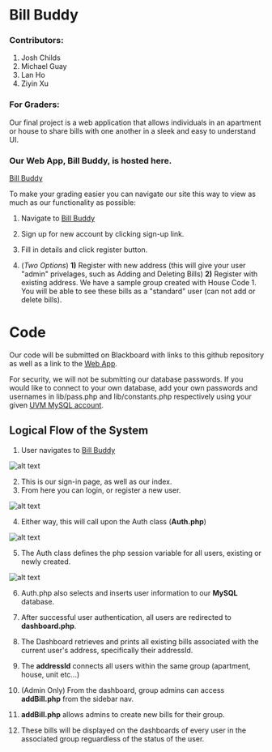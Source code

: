 # Bill Buddy
### Contributors: 
1. Josh Childs 
2. Michael Guay
3. Lan Ho
4. Ziyin Xu


### For Graders:

Our final project is a web application that allows individuals in an apartment or house to share bills with one another in a sleek and easy to understand UI. 

### Our Web App, Bill Buddy, is hosted here. 

[Bill Buddy](https://jhchilds.w3.uvm.edu/final_proj/ "Login")

To make your grading easier you can navigate our site this way to view as much as our functionality as possible:

1. Navigate to [Bill Buddy](https://jhchilds.w3.uvm.edu/final_proj/ "Login")
2. Sign up for new account by clicking sign-up link.
3. Fill in details and click register button.

4.  (*Two Options*) **1)** Register with new address (this will give your user "admin" privelages, such as Adding and Deleting Bills) 
 **2)** Register with existing address. We have a sample group created with House Code 1. You will be able to see these bills as a "standard" user (can not add or delete bills). 


# Code
Our code will be submitted on Blackboard with links to this github repository as well as a link to the [Web App](https://jhchilds.w3.uvm.edu/final_proj/ "Login").

For security, we will not be submitting our database passwords. If you would like to connect to your own database, add your own passwords and usernames in lib/pass.php and lib/constants.php respectively using your given [UVM MySQL account](https://webdb.uvm.edu/account/ "WebDB UVM").

## Logical Flow of the System

1. User navigates to [Bill Buddy](https://jhchilds.w3.uvm.edu/final_proj/ "Login")

![alt text][index]

[index]: http://jhchilds.w3.uvm.edu/final-screenshots/index1.png "Bill Buddy Index"

2. This is our sign-in page, as well as our index.
3. From here you can login, or register a new user. 

![alt text][register]

[register]: http://jhchilds.w3.uvm.edu/final-screenshots/register2.png "Bill Buddy Registration"

4. Either way, this will call upon the Auth class (**Auth.php**)

![alt text][new]

[new]: http://jhchilds.w3.uvm.edu/final-screenshots/address3.png "Bill Buddy Registration"

5. The Auth class defines the php session variable for all users, existing or newly created.

![alt text][existing]

[existing]: http://jhchilds.w3.uvm.edu/final-screenshots/address3new.png "Bill Buddy Registration"

6. Auth.php also selects and inserts user information to our **MySQL** database.







7. After successful user authentication, all users are redirected to **dashboard.php**.
8. The Dashboard retrieves and prints all existing bills associated with the current user's address, specifically their addressId.
9. The **addressId** connects all users within the same group (apartment, house, unit etc...)
10. (Admin Only) From the dashboard, group admins can access **addBill.php** from the sidebar nav. 
11. **addBill.php** allows admins to create new bills for their group. 
12. These bills will be displayed on the dashboards of every user in the associated group reguardless of the status of the user.
